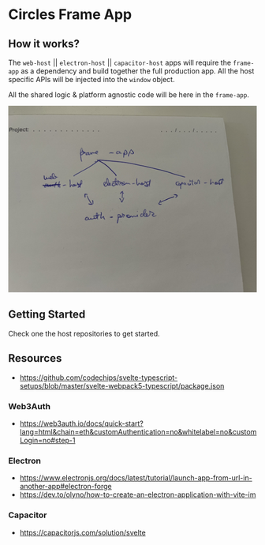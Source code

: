 # Circles Frame App

## How it works?

The `web-host` || `electron-host` || `capacitor-host` apps will require the `frame-app` as a dependency and build together the full production app. All the host specific APIs will be injected into the `window` object.

All the shared logic & platform agnostic code will be here in the `frame-app`.

![Frame-Host Logic](public/logic.jpeg)

## Getting Started

Check one the host repositories to get started.

## Resources

- https://github.com/codechips/svelte-typescript-setups/blob/master/svelte-webpack5-typescript/package.json

### Web3Auth

- https://web3auth.io/docs/quick-start?lang=html&chain=eth&customAuthentication=no&whitelabel=no&customLogin=no#step-1

### Electron

- https://www.electronjs.org/docs/latest/tutorial/launch-app-from-url-in-another-app#electron-forge
- https://dev.to/olyno/how-to-create-an-electron-application-with-vite-im

### Capacitor

- https://capacitorjs.com/solution/svelte
